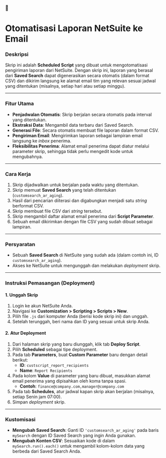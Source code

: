 ### 🚀 

# Otomatisasi Laporan NetSuite ke Email

### Deskripsi
Skrip ini adalah **Scheduled Script** yang dibuat untuk mengotomatisasi pengiriman laporan dari NetSuite. Dengan skrip ini, laporan yang berasal dari **Saved Search** dapat digenerasikan secara otomatis (dalam format CSV) dan dikirim langsung ke alamat email tim yang relevan sesuai jadwal yang ditentukan (misalnya, setiap hari atau setiap minggu).

---

### Fitur Utama
* **Penjadwalan Otomatis**: Skrip berjalan secara otomatis pada interval yang ditentukan.
* **Ekstraksi Data**: Mengambil data terbaru dari Saved Search.
* **Generasi File**: Secara otomatis membuat file laporan dalam format CSV.
* **Pengiriman Email**: Mengirimkan laporan sebagai lampiran email langsung ke *inbox* penerima.
* **Fleksibilitas Penerima**: Alamat email penerima dapat diatur melalui parameter skrip, sehingga tidak perlu mengedit kode untuk mengubahnya.

---

### Cara Kerja
1.  Skrip dijadwalkan untuk berjalan pada waktu yang ditentukan.
2.  Skrip memuat **Saved Search** yang telah ditentukan (`customsearch_ar_aging`).
3.  Hasil dari pencarian diiterasi dan digabungkan menjadi satu *string* berformat CSV.
4.  Skrip membuat file CSV dari *string* tersebut.
5.  Skrip mengambil daftar alamat email penerima dari **Script Parameter**.
6.  Sebuah email dikirimkan dengan file CSV yang sudah dibuat sebagai lampiran.

---

### Persyaratan
* Sebuah **Saved Search** di NetSuite yang sudah ada (dalam contoh ini, ID `customsearch_ar_aging`).
* Akses ke NetSuite untuk mengunggah dan melakukan *deployment* skrip.

---

### Instruksi Pemasangan (Deployment)

#### 1. Unggah Skrip
1.  Login ke akun NetSuite Anda.
2.  Navigasi ke **Customization > Scripting > Scripts > New**.
3.  Pilih file `.js` dari komputer Anda (berisi kode skrip ini) dan unggah.
4.  Setelah terunggah, beri nama dan ID yang sesuai untuk skrip Anda.

#### 2. Atur Deployment
1.  Dari halaman skrip yang baru diunggah, klik tab **Deploy Script**.
2.  Pilih **Scheduled** sebagai tipe deployment.
3.  Pada tab **Parameters**, buat **Custom Parameter** baru dengan detail berikut:
    * **ID**: `custscript_report_recipients`
    * **Name**: `Report Recipients`
4.  Pada kolom **Value** di parameter yang baru dibuat, masukkan alamat email penerima yang dipisahkan oleh koma tanpa spasi.
    * **Contoh**: `finance@company.com,manager@company.com`
5.  Pada tab **Schedules**, atur jadwal kapan skrip akan berjalan (misalnya, setiap Senin jam 07:00).
6.  Simpan *deployment* skrip.

---

### Kustomisasi
* **Mengubah Saved Search**: Ganti ID `'customsearch_ar_aging'` pada baris `mySearch` dengan ID Saved Search yang ingin Anda gunakan.
* **Mengubah Konten CSV**: Sesuaikan kode di dalam `mySearch.run().each()` untuk mengambil kolom-kolom data yang berbeda dari Saved Search Anda.
